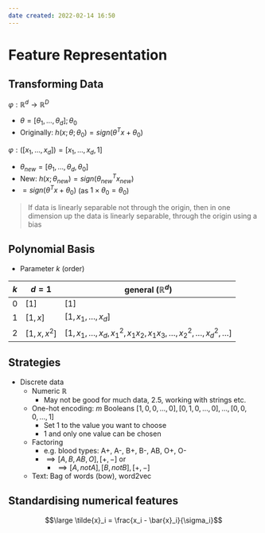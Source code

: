 ```yaml
---
date created: 2022-02-14 16:50
---
```


# Feature Representation

## Transforming Data

$\varphi: \mathbb{R}^d \rightarrow \mathbb{R}^D$

- $\theta = [\theta_1, \ldots, \theta_d]; \theta_0$
- Originally: $h(x; \theta; \theta_0) = sign(\theta^Tx + \theta_0)$

$\varphi: ([x_1, \ldots, x_d]) = [x_1, \ldots, x_d, 1]$

- $\theta_{new} = [\theta_1, \ldots, \theta_d, \theta_0]$
- New: $h(x;\theta_{new}) = sign(\theta^T_{new} x_{new})$
- $= sign(\theta^T x + \theta_0)$ (as $1 \times \theta_0 = \theta_0$)

> If data is linearly separable not through the origin, then in one dimension up the data is linearly separable, through the origin using a bias

## Polynomial Basis

- Parameter $k$ (order)

| $k$ | $d=1$         | general ($\mathbb{R}^d$)                                                               |
| --- | ------------- | -------------------------------------------------------------------------------------- |
| $0$ | $[1]$         | $[1]$                                                                                  |
| $1$ | $[1, x]$      | $[1, x_1, \ldots, x_d]$                                                                |
| $2$ | $[1, x, x^2]$ | $[1, x_1, \ldots, x_d, x_1^2, x_1 x_2, x_1 x_3, \ldots, x_2^2, \ldots, x_d^2, \ldots]$ |

## Strategies

- Discrete data
  - Numeric $\mathbb{R}$
    - May not be good for much data, 2.5, working with strings etc.
  - One-hot encoding: $m$ Booleans $[1,0,0,\ldots, 0], [0,1,0,\ldots,0],\ldots,[0,0,0,\ldots,1]$
    - Set 1 to the value you want to choose
    - 1 and only one value can be chosen
  - Factoring
    - e.g. blood types: A+, A-, B+, B-, AB, O+, O-
    - $\implies [A, B, AB, O], [+, -]$ or
      - $\implies [A, notA], [B, notB], [+, -]$
  - Text: Bag of words (bow), word2vec

## Standardising numerical features

$$\large \tilde{x}_i = \frac{x_i - \bar{x}_i}{\sigma_i}$$